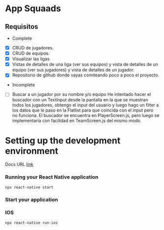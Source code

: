 # App Squaads

  ## Requisitos
- Complete
- [x]  CRUD de jugadores.
- [x]  CRUD de equipos.
- [x]  Visualizar las ligas
- [x]  Vistas de detalles de una liga (ver sus equipos) y vista de detalles de un equipo (ver sus jugadores) y vista de detalles de un jugador.
- [x]  Repositorio de github donde vayas comiteando poco a poco el proyecto.
  
- Incomplete
- [ ]  Buscar a un jugador por su nombre y/o equipo
He intentado hacer el buscador con un TextInput desde la pantalla en la que se muestran todos los jugadores, obtengo el input del usuario y luego hago un filter a los datos que le paso en la Flatlist para que coincida con el input pero no funciona. El buscador se encuentra en PlayerScreen.js, pero luego se implementaría con facilidad en TeamScreen.js del mismo modo.



# Setting up the development environment
Docs URL [link][url]

[url]: https://reactnative.dev/docs/environment-setup


### Running your React Native application

```
npx react-native start
```

### Start your application

### IOS

```
npx react-native run-ios
```